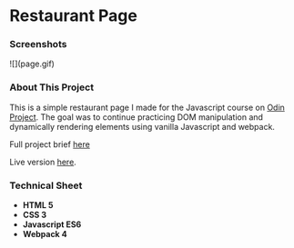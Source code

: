 # Restaurant Page
<h3>Screenshots</h3>
![](page.gif)

<h3>About This Project</h3>
<p>This is a simple restaurant page I made for the Javascript course on <a href="https://www.theodinproject.com/">Odin Project</a>. The goal was 
to continue practicing DOM manipulation and dynamically rendering elements using vanilla Javascript and webpack.
</p>
<p>Full project brief <a href="https://www.theodinproject.com/courses/javascript/lessons/restaurant-page">here</a></p>
<p>Live version <a href="https://mickywagner.github.io/Restaurant/?">here</a>.</p>


<h3>Technical Sheet</h3>

<strong>
<ul>
  <li>HTML 5</li>
  <li>CSS 3</li>
  <li>Javascript ES6</li>
  <li>Webpack 4</li>
</ul>
</strong>


